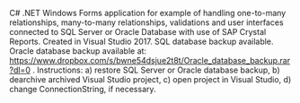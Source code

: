 C# .NET Windows Forms application for example of handling one-to-many relationships, many-to-many relationships, validations and user interfaces connected to SQL Server or Oracle Database with use of SAP Crystal Reports. Created in Visual Studio 2017. SQL database backup available. Oracle database backup available at: https://www.dropbox.com/s/bwne54dsjue2t8t/Oracle_database_backup.rar?dl=0 . Instructions: a) restore SQL Server or Oracle database backup, b) dearchive archived Visual Studio project, c) open project in Visual Studio, d) change ConnectionString, if necessary.   
